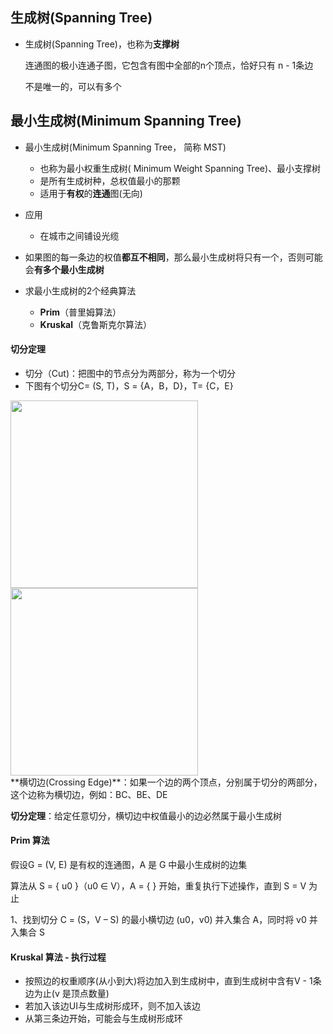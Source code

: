 ## 生成树(Spanning Tree)

* 生成树(Spanning Tree)，也称为**支撑树**

  连通图的极小连通子图，它包含有图中全部的n个顶点，恰好只有 n - 1条边

  不是唯一的，可以有多个

  

## 最小生成树(Minimum Spanning Tree)

* 最小生成树(Minimum Spanning Tree， 简称 MST)
  * 也称为最小权重生成树( Minimum Weight Spanning Tree)、最小支撑树
  * 是所有生成树种，总权值最小的那颗
  * 适用于**有权**的**连通**图(无向)
* 应用
  * 在城市之间铺设光缆
* 如果图的每一条边的权值**都互不相同**，那么最小生成树将只有一个，否则可能会**有多个最小生成树**

* 求最小生成树的2个经典算法
  * **Prim**（普里姆算法）
  * **Kruskal**（克鲁斯克尔算法）

#### 切分定理

* 切分（Cut)：把图中的节点分为两部分，称为一个切分
* 下图有个切分C= (S, T)，S = {A，B，D}，T= {C，E}

<div align="left">
<img src="/Users/guojie/Notes/学习算法与数据结构笔记/images/图/切分定理_1.png"  width="300px" />
<img src="/Users/guojie/Notes/学习算法与数据结构笔记/images/图/切分定理_2.png"  width="300px" />
</div>
**横切边(Crossing Edge)**：如果一个边的两个顶点，分别属于切分的两部分，这个边称为横切边，例如：BC、BE、DE

**切分定理**：给定任意切分，横切边中权值最小的边必然属于最小生成树

#### Prim 算法

假设G = (V, E) 是有权的连通图，A 是 G 中最小生成树的边集

算法从 S = { u0 }（u0 ∈ V），A = { } 开始，重复执行下述操作，直到 S = V 为止

1、找到切分 C = (S，V – S) 的最小横切边 (u0，v0) 并入集合 A，同时将 v0 并入集合 S



#### Kruskal 算法 - 执行过程

* 按照边的权重顺序(从小到大)将边加入到生成树中，直到生成树中含有V - 1条边为止(v 是顶点数量)
* 若加入该边UI与生成树形成环，则不加入该边
* 从第三条边开始，可能会与生成树形成环

